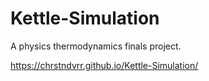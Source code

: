 # Kettle-Simulation
A physics thermodynamics finals project.

https://chrstndvrr.github.io/Kettle-Simulation/
